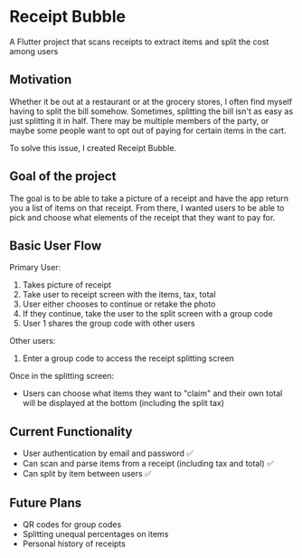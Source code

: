 # Receipt Bubble

A Flutter project that scans receipts to extract items and split the cost among users

## Motivation
Whether it be out at a restaurant or at the grocery stores, I often find myself having to split the bill somehow. Sometimes, splitting the bill isn't as easy as just splitting it in half. There may be multiple members of the party, or maybe some people want to opt out of paying for certain items in the cart. 

To solve this issue, I created Receipt Bubble.
## Goal of the project
The goal is to be able to take a picture of a receipt and have the app return you a list of items on that receipt. From there, I wanted users to be able to pick and choose what elements of the receipt that they want to pay for.
## Basic User Flow
Primary User:

 1. Takes picture of receipt
 2. Take user to receipt screen with the items, tax, total
 3. User either chooses to continue or retake the photo
 4. If they continue, take the user to the split screen with a group code
 5. User 1 shares the group code with other users

Other users:

 1. Enter a group code to access the receipt splitting screen

Once in the splitting screen:

 - Users can choose what items they want to "claim" and their own total will be displayed at the bottom (including the split tax)

## Current Functionality

 - User authentication by email and password ✅
 - Can scan and parse items from a receipt (including tax and total) ✅
 - Can split by item between users ✅
## Future Plans
 - QR codes for group codes
 - Splitting unequal percentages on items
 - Personal history of receipts
